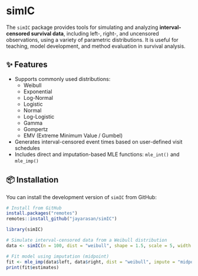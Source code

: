 # simIC

<!-- badges: start -->
<!-- badges: end -->

The `simIC` package provides tools for simulating and analyzing **interval-censored survival data**, including left-, right-, and uncensored observations, using a variety of parametric distributions. It is useful for teaching, model development, and method evaluation in survival analysis.


## ✨ Features

- Supports commonly used distributions:
  - Weibull
  - Exponential
  - Log-Normal
  - Logistic
  - Normal
  - Log-Logistic
  - Gamma
  - Gompertz
  - EMV (Extreme Minimum Value / Gumbel)
- Generates interval-censored event times based on user-defined visit schedules
- Includes direct and imputation-based MLE functions: `mle_int()` and `mle_imp()`

## 📦 Installation

You can install the development version of `simIC` from GitHub:

```r
# Install from GitHub
install.packages("remotes")
remotes::install_github("jayarasan/simIC")

library(simIC)

# Simulate interval-censored data from a Weibull distribution
data <- simIC(n = 100, dist = "weibull", shape = 1.5, scale = 5, width = 2)

# Fit model using imputation (midpoint)
fit <- mle_imp(data$left, data$right, dist = "weibull", impute = "midpoint")
print(fit$estimates)

